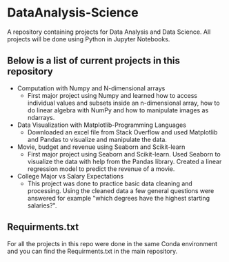 # DataAnalysis-Science
A repository containing projects for Data Analysis and Data Science. All projects will be done using Python in Jupyter Notebooks.

## Below is a list of current projects in this repository
* Computation with Numpy and N-dimensional arrays
  - First major project using Numpy and learned how to access individual values and subsets inside an n-dimensional array,
    how to do linear algebra with NumPy and how to manipulate images as ndarrays.
* Data Visualization with Matplotlib-Programming Languages
  - Downloaded an excel file from Stack Overflow and used Matplotlib and Pandas to visualize and manipulate the data.
* Movie, budget and revenue using Seaborn and Scikit-learn
  - First major project using Seaborn and Scikit-learn. Used Seaborn to visualize the data with help from the Pandas
    library. Created a linear regression model to predict the revenue of a movie.
* College Major vs Salary Expectations
  - This project was done to practice basic data cleaning and processing. Using the cleaned data a few
    general questions were answered for example "which degrees have the highest starting salaries?".

## Requirments.txt
For all the projects in this repo were done in the same Conda environment and you can find the Requirments.txt
in the main repository.
